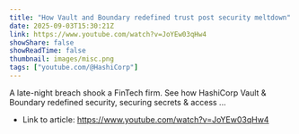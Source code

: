 ```yaml
---
title: "How Vault and Boundary redefined trust post security meltdown"
date: 2025-09-03T15:30:21Z
link: https://www.youtube.com/watch?v=JoYEw03qHw4
showShare: false
showReadTime: false
thumbnail: images/misc.png
tags: ["youtube.com/@HashiCorp"]
---
```

A late-night breach shook a FinTech firm. See how HashiCorp Vault & Boundary redefined security, securing secrets & access ...

- Link to article: https://www.youtube.com/watch?v=JoYEw03qHw4
